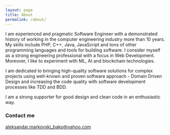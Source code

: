 ```yaml
---
layout: page
title: About
permalink: /about/
---
```


I am experienced and pragmatic Software Engineer with a demonstrated history of working in the computer engineering industry more than 10 years. My skills include PHP, C++, Java, JavaScript and tons of other programming languages and tools for building software. I consider myself as a strong engineering professional with a focus in Web Development. Moreover, I like to experiment with ML, AI and blockchain technologies.

I am dedicated to bringing high-quality software solutions for complex projects using well-known and proven software approach - Domain Driven Design and increasing the code quality with software development processes like TDD and BDD.

I am a strong supporter for good design and clean code in an enthusiastic way.

### Contact me

[aleksandar.markovski_bako@yahoo.com](mailto:aleksandar.markovski_bako@yahoo.com)
